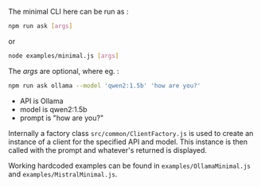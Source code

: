 The minimal CLI here can be run as :

```sh
npm run ask [args]
```

or

```sh
node examples/minimal.js [args]
```

The _args_ are optional, where eg. :

```sh
npm run ask ollama --model 'qwen2:1.5b' 'how are you?'
```

- API is Ollama
- model is qwen2:1.5b
- prompt is "how are you?"

Internally a factory class `src/common/ClientFactory.js` is used to create an instance of a client for the specified API and model. This instance is then called with the prompt and whatever's returned is displayed.

Working hardcoded examples can be found in `examples/OllamaMinimal.js` and `examples/MistralMinimal.js`.
